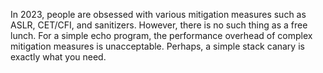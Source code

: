 In 2023, people are obsessed with various mitigation measures such as ASLR, CET/CFI, and sanitizers. However, there is no such thing as a free lunch. For a simple echo program, the performance overhead of complex mitigation measures is unacceptable. Perhaps, a simple stack canary is exactly what you need.
